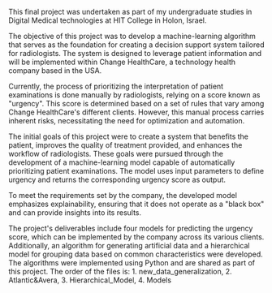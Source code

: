 This final project was undertaken as part of my undergraduate studies in Digital Medical technologies at HIT College in Holon, Israel.

The objective of this project was to develop a machine-learning algorithm that serves as the foundation for creating a decision support system tailored for radiologists. The system is designed to leverage patient information and will be implemented within Change HealthCare, a technology health company based in the USA.

Currently, the process of prioritizing the interpretation of patient examinations is done manually by radiologists, relying on a score known as "urgency". This score is determined based on a set of rules that vary among Change HealthCare's different clients. However, this manual process carries inherent risks, necessitating the need for optimization and automation.

The initial goals of this project were to create a system that benefits the patient, improves the quality of treatment provided, and enhances the workflow of radiologists. These goals were pursued through the development of a machine-learning model capable of automatically prioritizing patient examinations. The model uses input parameters to define urgency and returns the corresponding urgency score as output.

To meet the requirements set by the company, the developed model emphasizes explainability, ensuring that it does not operate as a "black box" and can provide insights into its results.

The project's deliverables include four models for predicting the urgency score, which can be implemented by the company across its various clients. Additionally, an algorithm for generating artificial data and a hierarchical model for grouping data based on common characteristics were developed.
The algorithms were implemented using Python and are shared as part of this project.
The order of the files is: 1. new_data_generalization, 2. Atlantic&Avera, 3. Hierarchical_Model, 4. Models
